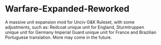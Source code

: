 # Warfare-Expanded-Reworked
A massive unit expansion mod for Unciv G&amp;K Ruleset, with some adjustments, such as:                                                                                                       Redcoat unique unit for England, 
 Sturmtruppen unique unit for Germany
 Imperial Guard unique unit for France and 
 Brazilian Portuguese translation. 
 More may come in the future.



